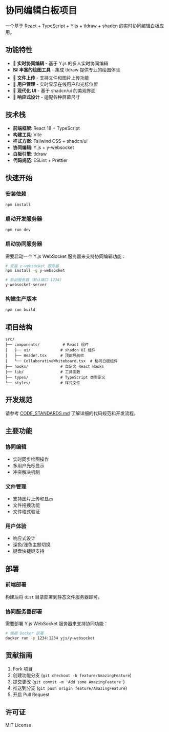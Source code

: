 # 协同编辑白板项目

一个基于 React + TypeScript + Y.js + tldraw + shadcn 的实时协同编辑白板应用。

## 功能特性

- 🎨 **实时协同编辑** - 基于 Y.js 的多人实时协同编辑
- 🖼️ **丰富的绘图工具** - 集成 tldraw 提供专业的绘图体验
- 📁 **文件上传** - 支持文件和图片上传功能
- 👥 **用户管理** - 实时显示在线用户和光标位置
- 🎯 **现代化 UI** - 基于 shadcn/ui 的美观界面
- 📱 **响应式设计** - 适配各种屏幕尺寸

## 技术栈

- **前端框架**: React 18 + TypeScript
- **构建工具**: Vite
- **样式方案**: Tailwind CSS + shadcn/ui
- **协同编辑**: Y.js + y-websocket
- **白板引擎**: tldraw
- **代码规范**: ESLint + Prettier

## 快速开始

### 安装依赖

```bash
npm install
```

### 启动开发服务器

```bash
npm run dev
```

### 启动协同服务器

需要启动一个 Y.js WebSocket 服务器来支持协同编辑功能：

```bash
# 安装 y-websocket 服务器
npm install -g y-websocket

# 启动服务器（默认端口 1234）
y-websocket-server
```

### 构建生产版本

```bash
npm run build
```

## 项目结构

```
src/
├── components/          # React 组件
│   ├── ui/             # shadcn UI 组件
│   ├── Header.tsx      # 顶部导航栏
│   └── CollaborativeWhiteboard.tsx  # 协同白板组件
├── hooks/              # 自定义 React Hooks
├── lib/                # 工具函数
├── types/              # TypeScript 类型定义
└── styles/             # 样式文件
```

## 开发规范

请参考 [CODE_STANDARDS.md](./CODE_STANDARDS.md) 了解详细的代码规范和开发流程。

## 主要功能

### 协同编辑
- 实时同步绘图操作
- 多用户光标显示
- 冲突解决机制

### 文件管理
- 支持图片上传和显示
- 文件拖拽功能
- 文件格式验证

### 用户体验
- 响应式设计
- 深色/浅色主题切换
- 键盘快捷键支持

## 部署

### 前端部署
构建后将 `dist` 目录部署到静态文件服务器即可。

### 协同服务器部署
需要部署 Y.js WebSocket 服务器来支持协同功能：

```bash
# 使用 Docker 部署
docker run -p 1234:1234 yjs/y-websocket
```

## 贡献指南

1. Fork 项目
2. 创建功能分支 (`git checkout -b feature/AmazingFeature`)
3. 提交更改 (`git commit -m 'Add some AmazingFeature'`)
4. 推送到分支 (`git push origin feature/AmazingFeature`)
5. 开启 Pull Request

## 许可证

MIT License